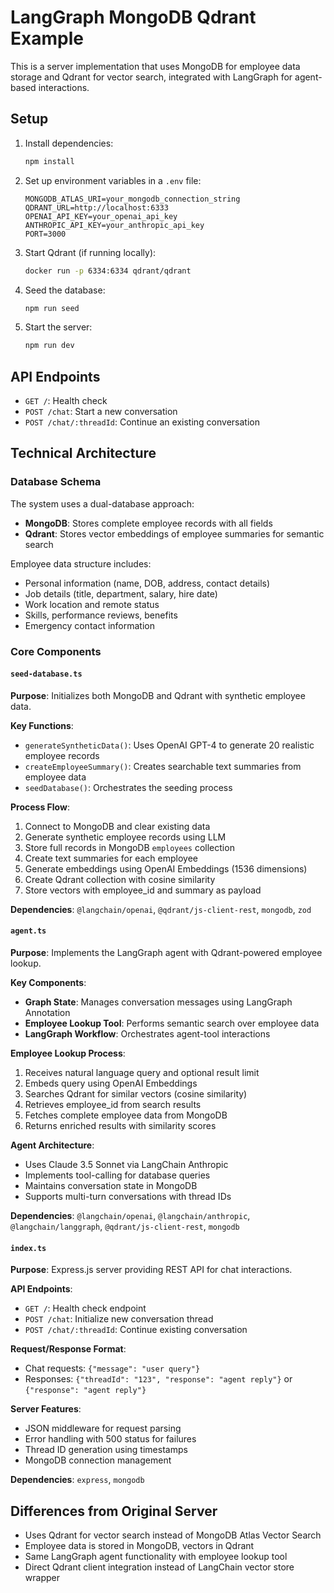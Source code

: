 # LangGraph MongoDB Qdrant Example

This is a server implementation that uses MongoDB for employee data storage and Qdrant for vector search, integrated with LangGraph for agent-based interactions.

## Setup

1. Install dependencies:

   ```bash
   npm install
   ```

2. Set up environment variables in a `.env` file:

   ```
   MONGODB_ATLAS_URI=your_mongodb_connection_string
   QDRANT_URL=http://localhost:6333
   OPENAI_API_KEY=your_openai_api_key
   ANTHROPIC_API_KEY=your_anthropic_api_key
   PORT=3000
   ```

3. Start Qdrant (if running locally):

   ```bash
   docker run -p 6334:6334 qdrant/qdrant
   ```

4. Seed the database:

   ```bash
   npm run seed
   ```

5. Start the server:
   ```bash
   npm run dev
   ```

## API Endpoints

- `GET /`: Health check
- `POST /chat`: Start a new conversation
- `POST /chat/:threadId`: Continue an existing conversation

## Technical Architecture

### Database Schema

The system uses a dual-database approach:

- **MongoDB**: Stores complete employee records with all fields
- **Qdrant**: Stores vector embeddings of employee summaries for semantic search

Employee data structure includes:

- Personal information (name, DOB, address, contact details)
- Job details (title, department, salary, hire date)
- Work location and remote status
- Skills, performance reviews, benefits
- Emergency contact information

### Core Components

#### `seed-database.ts`

**Purpose**: Initializes both MongoDB and Qdrant with synthetic employee data.

**Key Functions**:

- `generateSyntheticData()`: Uses OpenAI GPT-4 to generate 20 realistic employee records
- `createEmployeeSummary()`: Creates searchable text summaries from employee data
- `seedDatabase()`: Orchestrates the seeding process

**Process Flow**:

1. Connect to MongoDB and clear existing data
2. Generate synthetic employee records using LLM
3. Store full records in MongoDB `employees` collection
4. Create text summaries for each employee
5. Generate embeddings using OpenAI Embeddings (1536 dimensions)
6. Create Qdrant collection with cosine similarity
7. Store vectors with employee_id and summary as payload

**Dependencies**: `@langchain/openai`, `@qdrant/js-client-rest`, `mongodb`, `zod`

#### `agent.ts`

**Purpose**: Implements the LangGraph agent with Qdrant-powered employee lookup.

**Key Components**:

- **Graph State**: Manages conversation messages using LangGraph Annotation
- **Employee Lookup Tool**: Performs semantic search over employee data
- **LangGraph Workflow**: Orchestrates agent-tool interactions

**Employee Lookup Process**:

1. Receives natural language query and optional result limit
2. Embeds query using OpenAI Embeddings
3. Searches Qdrant for similar vectors (cosine similarity)
4. Retrieves employee_id from search results
5. Fetches complete employee data from MongoDB
6. Returns enriched results with similarity scores

**Agent Architecture**:

- Uses Claude 3.5 Sonnet via LangChain Anthropic
- Implements tool-calling for database queries
- Maintains conversation state in MongoDB
- Supports multi-turn conversations with thread IDs

**Dependencies**: `@langchain/openai`, `@langchain/anthropic`, `@langchain/langgraph`, `@qdrant/js-client-rest`, `mongodb`

#### `index.ts`

**Purpose**: Express.js server providing REST API for chat interactions.

**API Endpoints**:

- `GET /`: Health check endpoint
- `POST /chat`: Initialize new conversation thread
- `POST /chat/:threadId`: Continue existing conversation

**Request/Response Format**:

- Chat requests: `{"message": "user query"}`
- Responses: `{"threadId": "123", "response": "agent reply"}` or `{"response": "agent reply"}`

**Server Features**:

- JSON middleware for request parsing
- Error handling with 500 status for failures
- Thread ID generation using timestamps
- MongoDB connection management

**Dependencies**: `express`, `mongodb`

## Differences from Original Server

- Uses Qdrant for vector search instead of MongoDB Atlas Vector Search
- Employee data is stored in MongoDB, vectors in Qdrant
- Same LangGraph agent functionality with employee lookup tool
- Direct Qdrant client integration instead of LangChain vector store wrapper
